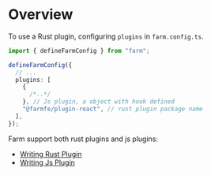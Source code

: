 # Overview

To use a Rust plugin, configuring `plugins` in `farm.config.ts`.

```ts
import { defineFarmConfig } from "farm";

defineFarmConfig({
  // ...
  plugins: [
    {
      /*..*/
    }, // Js plugin, a object with hook defined
    "@farmfe/plugin-react", // rust plugin package name
  ],
});
```

Farm support both rust plugins and js plugins:

- [Writing Rust Plugin](/docs/plugins/writing-plugins/rust-plugin)
- [Writing Js Plugin](/docs/plugins/writing-plugins/js-plugin)
<!-- * [Writing Runtime Plugin](/docs/plugins/writing-plugins/runtime-plugin) -->
